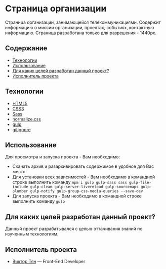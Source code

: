 # Страница организации

Страница организации, занимающейся телекоммуникациями. Содержит информацию о миссии организации, проектах, событиях, контактную информацию.
Страница разработана только для разрешения - 1440px.

## Содержание

- [Технологии](#технологии)
- [Использование](#использование)
- [Для каких целей разработан данный проект?](#для-каких-целей-разработан-данный-проект)
- [Исполнитель проекта](#исполнитель-проекта)

## Технологии

- [HTML5](https://html.com/html5/)
- [CSS3](https://www.w3schools.com/W3CSS/)
- [Sass](https://sass-scss.ru/guide/)
- [normalize.css](https://necolas.github.io/normalize.css/)
- [gulp](https://gulpjs.com/)
- [gitignore](https://docs.gitignore.io/)

## Использование

Для просмотра и запуска проекта - Вам необходимо:

- Скачать архив и разархивировать содержимое в удобное для Вас место
- Для установки всех зависимостей - Вам необходимо в командной строке выполнить команду
  `npm i gulp gulp-sass sass gulp-file-include gulp-clean gulp-server-livereload gulp-sourcemaps gulp-plumber gulp-notify gulp-group-css-media-queries --save-dev`
- Для запуска проекта - Вам необходимо в командной строке выполнить команду `gulp`

## Для каких целей разработан данный проект?

Данный проект разрабатывался с целью оттачивания знаний по изученным технологиям.

## Исполнитель проекта

- [Виктор Тян](https://t.me/vityan00) — Front-End Developer

